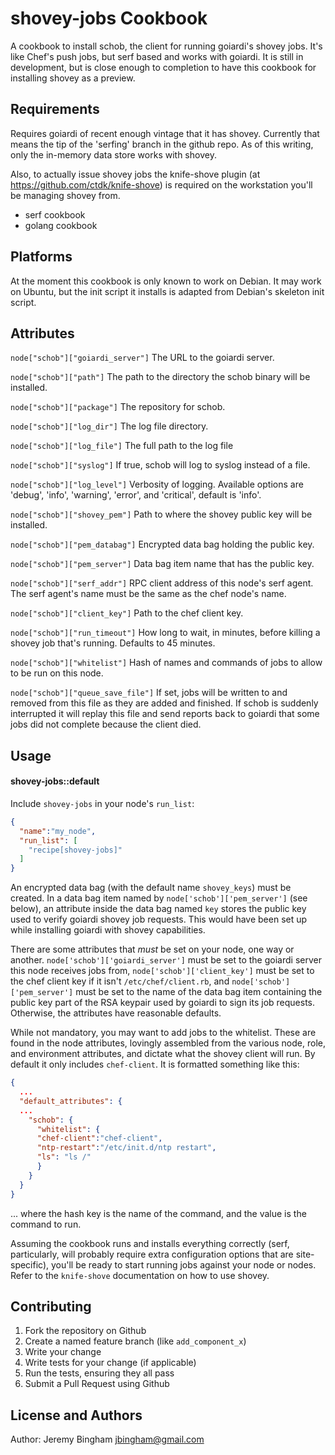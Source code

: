 shovey-jobs Cookbook
====================
A cookbook to install schob, the client for running goiardi's shovey jobs. It's
like Chef's push jobs, but serf based and works with goiardi. It is still in
development, but is close enough to completion to have this cookbook for
installing shovey as a preview.

Requirements
------------
Requires goiardi of recent enough vintage that it has shovey. Currently that
means the tip of the 'serfing' branch in the github repo. As of this writing,
only the in-memory data store works with shovey.

Also, to actually issue shovey jobs the knife-shove plugin (at 
https://github.com/ctdk/knife-shove) is required on the workstation you'll be
managing shovey from.

- serf cookbook
- golang cookbook

Platforms
---------
At the moment this cookbook is only known to work on Debian. It may work on 
Ubuntu, but the init script it installs is adapted from Debian's skeleton init
script.

Attributes
----------

`node["schob"]["goiardi_server"]` The URL to the goiardi server. 

`node["schob"]["path"]` The path to the directory the schob binary will be 
 installed.

`node["schob"]["package"]` The repository for schob.

`node["schob"]["log_dir"]` The log file directory.

`node["schob"]["log_file"]` The full path to the log file

`node["schob"]["syslog"]` If true, schob will log to syslog instead of a file.

`node["schob"]["log_level"]` Verbosity of logging. Available options are
 'debug', 'info', 'warning', 'error', and 'critical', default is 'info'.

`node["schob"]["shovey_pem"]` Path to where the shovey public key will be
 installed.

`node["schob"]["pem_databag"]` Encrypted data bag holding the public key.

`node["schob"]["pem_server"]` Data bag item name that has the public key.

`node["schob"]["serf_addr"]` RPC client address of this node's serf agent. The
 serf agent's name must be the same as the chef node's name.

`node["schob"]["client_key"]` Path to the chef client key.

`node["schob"]["run_timeout"]` How long to wait, in minutes, before killing a 
 shovey job that's running. Defaults to 45 minutes.

`node["schob"]["whitelist"]` Hash of names and commands of jobs to allow to be
 run on this node.

`node["schob"]["queue_save_file"]` If set, jobs will be written to and removed
 from this file as they are added and finished. If schob is suddenly interrupted
 it will replay this file and send reports back to goiardi that some jobs did
 not complete because the client died.

Usage
-----
#### shovey-jobs::default

Include `shovey-jobs` in your node's `run_list`:

```json
{
  "name":"my_node",
  "run_list": [
    "recipe[shovey-jobs]"
  ]
}
```

An encrypted data bag (with the default name `shovey_keys`) must be created. In
a data bag item named by `node['schob']['pem_server']` (see below), an attribute
inside the data bag named `key` stores the public key used to verify goiardi
shovey job requests. This would have been set up while installing goiardi with
shovey capabilities.

There are some attributes that *must* be set on your node, one way or another.
`node['schob']['goiardi_server']` must be set to the goiardi server this node
receives jobs from, `node['schob']['client_key']` must be set to the chef client
key if it isn't `/etc/chef/client.rb`, and `node['schob']['pem_server']` must be
set to the name of the data bag item containing the public key part of the 
RSA keypair used by goiardi to sign its job requests. Otherwise, the attributes
have reasonable defaults.

While not mandatory, you may want to add jobs to the whitelist. These are found
in the node attributes, lovingly assembled from the various node, role, and
environment attributes, and dictate what the shovey client will run. By default
it only includes `chef-client`. It is formatted something like this:

```json
{
  ...
  "default_attributes": {
  ...
    "schob": {
      "whitelist": {
      "chef-client":"chef-client",
      "ntp-restart":"/etc/init.d/ntp restart",
      "ls": "ls /"
      }
    }
  }
}
```

... where the hash key is the name of the command, and the value is the command
to run.

Assuming the cookbook runs and installs everything correctly (serf,
particularly, will probably require extra configuration options that are 
site-specific), you'll be ready to start running jobs against your node or
nodes. Refer to the `knife-shove` documentation on how to use shovey.

Contributing
------------
1. Fork the repository on Github
2. Create a named feature branch (like `add_component_x`)
3. Write your change
4. Write tests for your change (if applicable)
5. Run the tests, ensuring they all pass
6. Submit a Pull Request using Github

License and Authors
-------------------
Author: Jeremy Bingham <jbingham@gmail.com>
